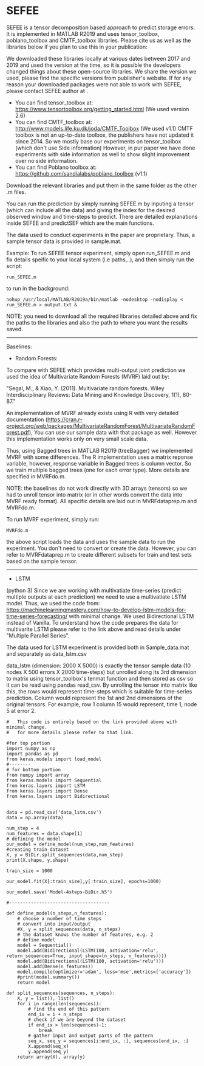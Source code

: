 # SEFEE

SEFEE is a tensor decomposition based approach to predict storage errors. It is implemented in MATLAB R2019 and uses tensor_toolbox, poblano_toolbox and CMTF_toolbox libraries. Please cite us as well as the libraries below if you plan to use this in your publication:

We downloaded these libraries locally at various dates between 2017 and 2019 and used the version at the time, so it is possible the developers changed things about these open-source libraries. We share the version we used, please find the specific versions from publisher's website. If for any reason your downloaded packages were not able to work with SEFEE, please contact SEFEE author at <placeholder>. 

- You can find tensor_toolbox at: https://www.tensortoolbox.org/getting_started.html (We used version 2.6)
- You can find CMTF_toolbox at: http://www.models.life.ku.dk/joda/CMTF_Toolbox (We used v1.1) CMTF toolbox is not an up-to-date toolbox, the publishers have not updated it since 2014. So we mostly base our experiments on tensor_toolbox (which don't use Side information) However, in pur paper we have done experiments with side information as well to show slight improvement over no side information. 
- You can find Poblano toolbox at: https://github.com/sandialabs/poblano_toolbox (v1.1)

Download the relevant libraries and put them in the same folder as the other .m files. 

You can run the prediction by simply running SEFEE.m by inputing a tensor (which can include all the data) and giving the index for the desired observed window and time-steps to predict. There are detailed explanations inside SEFEE and predictSEF which are the main functions.

The data used to conduct experiments in the paper are proprietary. Thus, a sample tensor data is provided in sample.mat.

Example:
To run SEFEE tensor experiment, simply open run_SEFEE.m and fix details speific to your local system (i.e paths,..), and then simply run the script:
```
run_SEFEE.m
```
to run in the background:
```
nohup /usr/local/MATLAB/R2019a/bin/matlab -nodesktop -nodisplay < run_SEFEE.m > output.txt &
```
NOTE: you need to download all the required libraries detailed above and fix the paths to the libraries and also the path to where you want the results saved. 

---------------------------------------------------------------------------------------------------------

Baselines:

- Random Forests:

To compare with SEFEE which provides multi-output joint prediction we used the idea of Multivariate Random Forests (MVRF) laid out by:

"Segal, M., & Xiao, Y. (2011). Multivariate random forests. Wiley Interdisciplinary Reviews: Data Mining and Knowledge Discovery, 1(1), 80-87."

An implementation of MVRF already exists using R with very detailed documentation (https://cran.r-project.org/web/packages/MultivariateRandomForest/MultivariateRandomForest.pdf), You can use our sample data with that package as well. However this implementation works only on very small scale data. 

Thus, using Bagged trees in MATLAB R2019 (treeBagger) we implemented MVRF with some differences. The R implementation uses a matrix reponse variable, however, response variable in Bagged trees is column vector. So we train multiple bagged trees (one for each error type). More details are specified in MVRFdo.m.

NOTE: the baselines do not work directly with 3D arrays (tensors) so we had to unroll tensor into matrix (or in other words convert the data into MVRF ready format). All specific details are laid out in MVRFdataprep.m and MVRFdo.m.

To run MVRF experiment, simply run:
```
MVRFdo.m
```
the above script loads the data and uses the sample data to run the experiment. You don't need to convert or create the data. However, you can refer to MVRFdataprep.m to create different subsets for train and test sets based on the sample tensor.

----------------------------------------------------------------------------------------------------

- LSTM

(python 3)
Since we are working with multivatiate time-series (predict multiple outputs at each prediction) we need to use a multivatiate LSTM model. Thus, we used the code from: https://machinelearningmastery.com/how-to-develop-lstm-models-for-time-series-forecasting/  with minimal change. We used Bidirectional LSTM instead of Vanilla. To understand how the code prepares the data for multivarite LSTM please refer to the link above and read details under "Multiple Parallel Series".

The data used for LSTM experiment is provided both in Sample_data.mat and separately as data_lstm.csv

data_lstm (dimension: 2000 X 5000) is exactly the tensor sample data (10 nodes X 500 errors X 2000 time-steps) but unrolled along its 3rd dimension to matrix using tensor_toolbox's tenmat function and then stored as csv so it can be read using pandas read_csv. 
By unrolling the tensor into matrix like this, the rows would represent time-steps which is suitable for time-series prediction. Column would represent the 1st and 2nd dimensions of the original tensors. For example, row 1 column 15 would represent, time 1, node 5 at error 2.

```
#   This code is entirely based on the link provided above with minimal change. 
#   for more details please refer to that link.

#for top portion
import numpy as np
import pandas as pd 
from keras.models import load_model
#--------
# for bottom portion
from numpy import array
from keras.models import Sequential
from keras.layers import LSTM
from keras.layers import Dense
from keras.layers import Bidirectional


data = pd.read_csv('data_lstm.csv')
data = np.array(data)

num_step = 4
num_features = data.shape[1]
# defining the model
our_model = define_model(num_step,num_features)
#creating train dataset
X, y = BiDir.split_sequences(data,num_step)
print(X.shape, y.shape)

train_size = 1000

our_model.fit(X[:train_size],y[:train_size], epochs=1000)

our_model.save('Model-4steps-BiDir.h5')

#-------------------------------------

def define_model(n_steps,n_features):
    # choose a number of time steps
    # convert into input/output
    #X, y = split_sequences(data, n_steps)
    # the dataset knows the number of features, e.g. 2
    # define model
    model = Sequential()
    model.add(Bidirectional(LSTM(100, activation='relu', return_sequences=True, input_shape=(n_steps, n_features))))
    model.add(Bidirectional(LSTM(100, activation='relu')))
    model.add(Dense(n_features))
    model.compile(optimizer='adam', loss='mse',metrics=['accuracy'])
    #print(model.summary())
    return model

def split_sequences(sequences, n_steps):
    X, y = list(), list()
    for i in range(len(sequences)):
        # find the end of this pattern
        end_ix = i + n_steps
        # check if we are beyond the dataset
        if end_ix > len(sequences)-1:
            break
        # gather input and output parts of the pattern
        seq_x, seq_y = sequences[i:end_ix, :], sequences[end_ix, :]
        X.append(seq_x)
        y.append(seq_y)
    return array(X), array(y)
    
```

